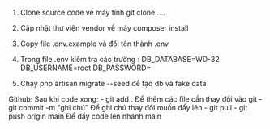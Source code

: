 1. Clone source code về máy tính 
   git clone ....
2. Cập nhật thư viện vendor về máy
   composer install
3. Copy file .env.example và đổi tên thành .env

4. Trong file .env kiểm tra các trường :
                  DB_DATABASE=WD-32
                  DB_USERNAME=root
                  DB_PASSWORD=
5. Chạy php artisan migrate --seed để tạo db và fake data


Github: 
   Sau khi code xong: - git add . Để thêm các file cần thay đổi vào git
                      - git commit -m "ghi chú" Để ghi chú thay đổi muốn đẩy lên
                      - git pull 
                      - git push origin main Để đẩy code lên nhánh main